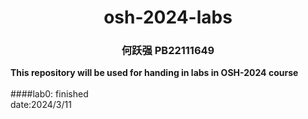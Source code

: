 # <center> osh-2024-labs
### <center> 何跃强 PB22111649
**This repository will be used for handing in labs in OSH-2024 course**\
\
####lab0:
finished\
date:2024/3/11

